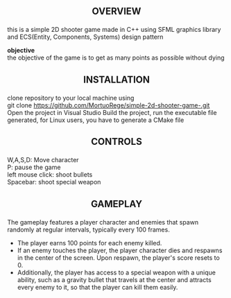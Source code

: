 ## <p align="center">**OVERVIEW**</p>

this is a simple 2D shooter game made in C++ using SFML graphics library and ECS(Entity, Components, Systems) design pattern <br>

**objective**<br>
the objective of the game is to get as many points as possible without dying

## <p align="center">**INSTALLATION**</p>
clone repository to your local machine using<br> git clone https://github.com/MortuoRege/simple-2d-shooter-game-.git<br> Open the project in Visual Studio Build the project, run the executable file generated,
for Linux users, you have to generate a CMake file 
## <p align="center">**CONTROLS**</p>
W,A,S,D: Move character<br>
P: pause the game<br>
left mouse click: shoot bullets<br>
Spacebar: shoot special weapon<br>
## <p align="center">**GAMEPLAY**</p>

The gameplay features a player character and enemies that spawn randomly at regular intervals, typically every 100 frames. 

- The player earns 100 points for each enemy killed.
- If an enemy touches the player, the player character dies and respawns in the center of the screen. Upon respawn, the player's score resets to 0.
- Additionally, the player has access to a special weapon with a unique ability, such as a gravity bullet that travels at the center and attracts every enemy to it, so that the player can kill them easily.


